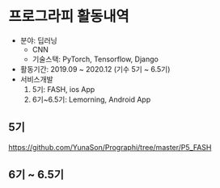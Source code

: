 # 프로그라피 활동내역

- 분야: 딥러닝
  - CNN 
  - 기술스택: PyTorch, Tensorflow, Django
- 활동기간: 2019.09 ~ 2020.12 (기수 5기 ~ 6.5기)
- 서비스개발
  1. 5기: FASH, ios App
  2. 6기~6.5기: Lemorning, Android App


## 5기


https://github.com/YunaSon/Prographi/tree/master/P5_FASH

## 6기 ~ 6.5기

